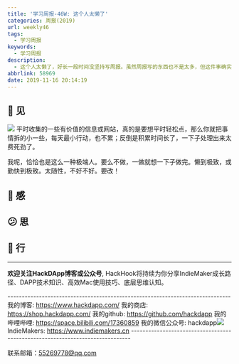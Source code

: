```yaml
---
title: '学习周报-46W: 这个人太懒了'
categories: 周报(2019)
url: weekly46
tags:
  - 学习周报
keywords:
  - 学习周报
description:
  - 这个人太懒了，好长一段时间没坚持写周报。虽然周报写的东西也不是太多，但这件事确实还是没坚持下来，总是找这找那找一堆理由。
abbrlink: 58969
date: 2019-11-16 20:14:19
---
```


## 👀️ 见
![](http://cdn.hackdapp.com/121728.jpg)
平时收集的一些有价值的信息或网站，真的是要想平时轻松点，那么你就把事情拆的小一些，每天最小行动，也不累；反倒是积累时间长了，一下子处理出来太费死劲了。

我呢，恰恰也是这么一种极端人。要么不做，一做就想一下子做完。懒到极致，或勤快到极致。太随性，不好不好。要改！

## 🌱 感

## 😕️ 思

## 👟 行


------------------------------------------------------------------------------------------------------------

**欢迎关注HackDApp博客或公众号**, HackHook将持续为你分享IndieMaker成长路径、DAPP技术知识、高效Mac使用技巧、底层思维认知。

\-\-\-\-\-\-\-\-\-\-\-\-\-\-\-\-\-\-\-\-\-\-\-\-\-\-\-\-\-\-\-\-\-\-\-\-\-\-\-\-\-\-\-\-\-\-\-\-\-\-\-\-\-\-\-\-\-\-\-\-\-\-\-\-\-\-\-\-\-\-\-\-\-\-\-\-\-\-
我的博客:     https://www.hackdapp.com/
我的商店:     https://shop.hackdapp.com/
我的github:   https://github.com/hackdapp
我的哔哩哔哩:   https://space.bilibili.com/17360859
我的微信公众号: hackdapp![](http://cdn.hackdapp.com/2019-04-03-mysign.jpg)
IndieMakers:  https://www.indiemakers.cn
\-\-\-\-\-\-\-\-\-\-\-\-\-\-\-\-\-\-\-\-\-\-\-\-\-\-\-\-\-\-\-\-\-\-\-\-\-\-\-\-\-\-\-\-\-\-\-\-\-\-\-\-\-\-\-\-\-\-\-\-\-\-\-\-\-\-\-\-\-\-\-\-\-\-\-\-\-\-

联系邮箱：55269778@qq.com